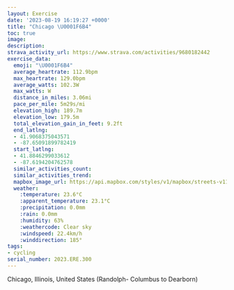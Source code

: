 ```yaml
---
layout: Exercise
date: '2023-08-19 16:19:27 +0000'
title: "Chicago \U0001F6B4"
toc: true
image:
description:
strava_activity_url: https://www.strava.com/activities/9680182442
exercise_data:
  emoji: "\U0001F6B4"
  average_heartrate: 112.9bpm
  max_heartrate: 129.0bpm
  average_watts: 102.3W
  max_watts: W
  distance_in_miles: 3.06mi
  pace_per_mile: 5m29s/mi
  elevation_high: 189.7m
  elevation_low: 179.5m
  total_elevation_gain_in_feet: 9.2ft
  end_latlng:
  - 41.9068375043571
  - -87.65091899782419
  start_latlng:
  - 41.8846299033612
  - -87.6194204762578
  similar_activities_count:
  similar_activities_trend:
  mapbox_image_url: https://api.mapbox.com/styles/v1/mapbox/streets-v11/static/path-5+787af2-1.0(kqs~FxwxuO%40lEAhL%40dARrG%3FzDDfDYv%40KDQB_EHu%40C%7DA%40q%40Cq%40TKLEVG%60DCd%40GPMHMBg%40%40wGDq%40LSNGNERE%60ANnL%40%7CEGt%40ENKJ_%40Ji%40DcQX%7BBAoAJuDDwECyFBkFHeEB%7BAHi%40HKLCJCXAtDGb%40GDIBaKNcGFiBJUJGHE%5CBjBGvAApCEj%40KXs%40lAaD%7CEsIzMsGxJVX%60An%40NRHXB%7C%40B%60JFfB%3F~C),pin-s-s+e5b22e(-87.62253,41.88454),pin-s-f+89ae00(-87.64953,41.907459999999986)/auto/800x800?access_token=pk.eyJ1Ijoiam9zaGJlY2ttYW4iLCJhIjoiY205eWR2aDd1MWZ6djJrbXc4a3M0bWZleiJ9.XiG9OWkNcZk2QzjJbxLB4A
  weather:
    :temperature: 23.6°C
    :apparent_temperature: 23.1°C
    :precipitation: 0.0mm
    :rain: 0.0mm
    :humidity: 63%
    :weathercode: Clear sky
    :windspeed: 22.4km/h
    :winddirection: 185°
tags:
- cycling
serial_number: 2023.ERE.300
---
```

Chicago, Illinois, United States (Randolph- Columbus to Dearborn)
